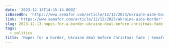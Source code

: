 ```yaml
---
date: '2023-12-13T14:35:14.000Z'
isBasedOn: 'https://www.semafor.com/article/12/12/2023/ukraine-aide-border'
link: 'https://www.semafor.com/article/12/12/2023/ukraine-aide-border'
slug: 2023-12-13-hopes-for-a-border-ukraine-deal-before-christmas-fade-or-semafor
tags:
  - politics
title: 'Hopes for a border, Ukraine deal before Christmas fade | Semafor'
---
```


